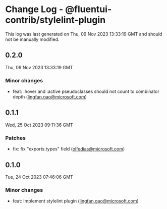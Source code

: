 # Change Log - @fluentui-contrib/stylelint-plugin

This log was last generated on Thu, 09 Nov 2023 13:33:19 GMT and should not be manually modified.

<!-- Start content -->

## 0.2.0

Thu, 09 Nov 2023 13:33:19 GMT

### Minor changes

- feat: :hover and :active pseudoclasses should not count to combinator depth (lingfan.gao@microsoft.com)

## 0.1.1

Wed, 25 Oct 2023 09:11:36 GMT

### Patches

- fix: fix "exports.types" field (olfedias@microsoft.com)

## 0.1.0

Tue, 24 Oct 2023 07:46:06 GMT

### Minor changes

- feat: Implement stylelint plugin (lingfan.gao@microsoft.com)
